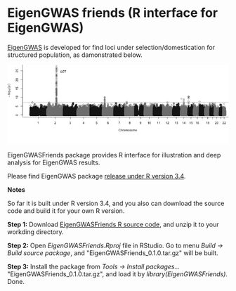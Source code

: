 # EigenGWAS friends (R interface for EigenGWAS)

[EigenGWAS](https://github.com/gc5k/GEAR/wiki/EigenGWAS) is developed for find loci under selection/domestication for structured population, as damonstrated below.

![Fig](https://github.com/gc5k/Pub/raw/master/EigenGWAS/CEU_TSI.png)


EigenGWASFriends package provides R interface for illustration and deep analysis for EigenGWAS results.

Please find EigenGWAS package [release under R version 3.4](https://github.com/gc5k/EigenGWASFriends/releases).

**Notes**

So far it is built under R version 3.4, and you also can download the source code and build it for your own R version.

**Step 1:** Download [EigenGWASFriends R source code](https://github.com/gc5k/EigenGWASFriends/archive/debut.zip), and unzip it to your workding directory.

**Step 2:** Open _EigenGWASFriends.Rproj_ file in RStudio. Go to menu _Build -> Build source package_, and "EigenGWASFriends_0.1.0.tar.gz" will be built.

**Step 3:** Install the package from _Tools -> Install packages..._ "EigenGWASFriends_0.1.0.tar.gz", and load it by _library(EigenGWASFriends)_. Done.





